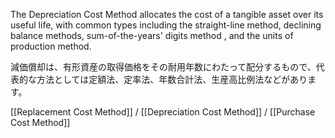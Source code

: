 
The Depreciation Cost Method allocates the cost of a tangible asset over its useful life, with common types including the straight-line method, declining balance methods, sum-of-the-years' digits method , and the units of production method.

減価償却は、有形資産の取得価格をその耐用年数にわたって配分するもので、代表的な方法としては定額法、定率法、年数合計法、生産高比例法などがあります。

[[Replacement Cost Method]] / [[Depreciation Cost Method]] / [[Purchase Cost Method]]

